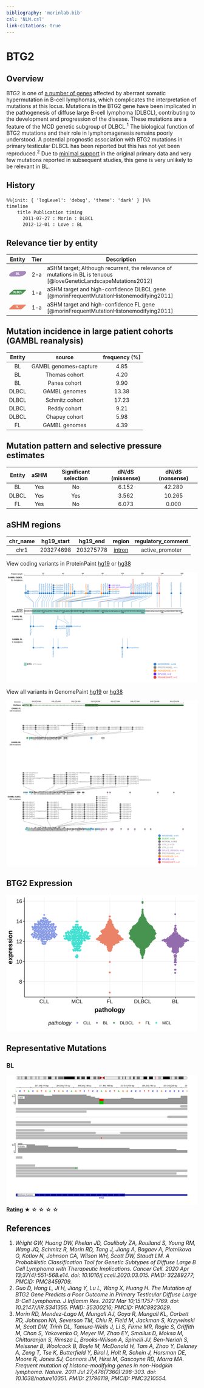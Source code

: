 ```yaml
---
bibliography: 'morinlab.bib'
csl: 'NLM.csl'
link-citations: true
---
```

# BTG2

## Overview
BTG2 is one of [a number of genes](https://github.com/morinlab/LLMPP/wiki/ashm) affected by aberrant somatic hypermutation in B-cell lymphomas, which complicates the interpretation of mutations at this locus. Mutations in the BTG2 gene have been implicated in the pathogenesis of diffuse large B-cell lymphoma (DLBCL), contributing to the development and progression of the disease. These mutations are a feature of the MCD genetic subgroup of DLBCL.<sup>1</sup> The biological function of BTG2 mutations and their role in lymphomagenesis remains poorly understood. A potential prognostic association with BTG2 mutations in primary testicular DLBCL has been reported but this has not yet been reproduced.<sup>2</sup> Due to [minimal support](BTG2#representative-mutations) in the original primary data and very few mutations reported in subsequent studies, this gene is very unlikely to be relevant in BL. 


## History

```mermaid
%%{init: { 'logLevel': 'debug', 'theme': 'dark' } }%%
timeline
    title Publication timing
      2011-07-27 : Morin : DLBCL
      2012-12-01 : Love : BL
```

## Relevance tier by entity

|Entity|Tier|Description                           |
|:------:|:----:|--------------------------------------|
|![BL](images/icons/BL_tier2.png)    |2-a | aSHM target; Although recurrent, the relevance of mutations in BL is tenuous [@loveGeneticLandscapeMutations2012]|
|![DLBCL](images/icons/DLBCL_tier1.png) |1-a | aSHM target and high-confidence DLBCL gene            [@morinFrequentMutationHistonemodifying2011]|
|![FL](images/icons/FL_tier1.png)    |1-a | aSHM target and high-confidence FL gene               [@morinFrequentMutationHistonemodifying2011]|

## Mutation incidence in large patient cohorts (GAMBL reanalysis)

|Entity|source               |frequency (%)|
|:------:|:---------------------:|:-------------:|
|BL    |GAMBL genomes+capture| 4.85        |
|BL    |Thomas cohort        | 4.20        |
|BL    |Panea cohort         | 9.90        |
|DLBCL |GAMBL genomes        |13.38        |
|DLBCL |Schmitz cohort       |17.23        |
|DLBCL |Reddy cohort         | 9.21        |
|DLBCL |Chapuy cohort        | 5.98        |
|FL    |GAMBL genomes        | 4.39        |

## Mutation pattern and selective pressure estimates

|Entity|aSHM|Significant selection|dN/dS (missense)|dN/dS (nonsense)|
|:------:|:----:|:---------------------:|:----------------:|:----------------:|
|BL    |Yes |No                   |6.152           |42.280          |
|DLBCL |Yes |Yes                  |3.562           |10.265          |
|FL    |Yes |No                   |6.073           | 0.000          |

## aSHM regions

|chr_name|hg19_start|hg19_end |region                                                                                        |regulatory_comment|
|:--------:|:----------:|:---------:|:----------------------------------------------------------------------------------------------:|:------------------:|
|chr1    |203274698 |203275778|[intron](https://genome.ucsc.edu/s/rdmorin/GAMBL%20hg19?position=chr1%3A203274698%2D203275778)|active_promoter   |



View coding variants in ProteinPaint [hg19](https://morinlab.github.io/LLMPP/GAMBL/BTG2_protein.html)  or [hg38](https://morinlab.github.io/LLMPP/GAMBL/BTG2_protein_hg38.html)

![](images/proteinpaint/BTG2_NM_006763.svg)

View all variants in GenomePaint [hg19](https://morinlab.github.io/LLMPP/GAMBL/BTG2.html)  or [hg38](https://morinlab.github.io/LLMPP/GAMBL/BTG2_hg38.html)

![](images/proteinpaint/BTG2.svg)

## BTG2 Expression
![](images/gene_expression/BTG2_by_pathology.svg)

## Representative Mutations

### BL

![](primary/Love_BTG2.svg)
**Rating**
&starf; &star; &star; &star; &star;


## References
1. *Wright GW, Huang DW, Phelan JD, Coulibaly ZA, Roulland S, Young RM, Wang JQ, Schmitz R, Morin RD, Tang J, Jiang A, Bagaev A, Plotnikova O, Kotlov N, Johnson CA, Wilson WH, Scott DW, Staudt LM. A Probabilistic Classification Tool for Genetic Subtypes of Diffuse Large B Cell Lymphoma with Therapeutic Implications. Cancer Cell. 2020 Apr 13;37(4):551-568.e14. doi: 10.1016/j.ccell.2020.03.015. PMID: 32289277; PMCID: PMC8459709.*
2. *Guo D, Hong L, Ji H, Jiang Y, Lu L, Wang X, Huang H. The Mutation of BTG2 Gene Predicts a Poor Outcome in Primary Testicular Diffuse Large B-Cell Lymphoma. J Inflamm Res. 2022 Mar 10;15:1757-1769. doi: 10.2147/JIR.S341355. PMID: 35300216; PMCID: PMC8923029.*
3. *Morin RD, Mendez-Lago M, Mungall AJ, Goya R, Mungall KL, Corbett RD, Johnson NA, Severson TM, Chiu R, Field M, Jackman S, Krzywinski M, Scott DW, Trinh DL, Tamura-Wells J, Li S, Firme MR, Rogic S, Griffith M, Chan S, Yakovenko O, Meyer IM, Zhao EY, Smailus D, Moksa M, Chittaranjan S, Rimsza L, Brooks-Wilson A, Spinelli JJ, Ben-Neriah S, Meissner B, Woolcock B, Boyle M, McDonald H, Tam A, Zhao Y, Delaney A, Zeng T, Tse K, Butterfield Y, Birol I, Holt R, Schein J, Horsman DE, Moore R, Jones SJ, Connors JM, Hirst M, Gascoyne RD, Marra MA. Frequent mutation of histone-modifying genes in non-Hodgkin lymphoma. Nature. 2011 Jul 27;476(7360):298-303. doi: 10.1038/nature10351. PMID: 21796119; PMCID: PMC3210554.*
<!-- ORIGIN: morinFrequentMutationHistonemodifying2011 -->
<!-- DLBCL: morinFrequentMutationHistonemodifying2011 -->
<!-- BL: loveGeneticLandscapeMutations2012 -->
<!-- FL: morinFrequentMutationHistonemodifying2011 -->
